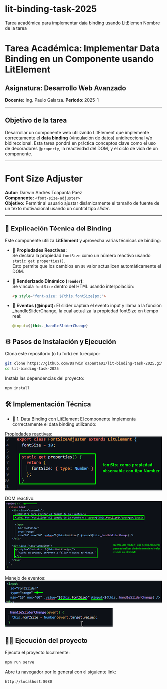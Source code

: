 # lit-binding-task-2025

Tarea académica para implementar data binding usando LitElemen
Nombre de la tarea

# Tarea Académica: Implementar Data Binding en un Componente usando LitElement

## Asignatura: Desarrollo Web Avanzado

**Docente:** Ing. Paulo Galarza.
**Periodo:** 2025-1

---

## Objetivo de la tarea

Desarrollar un componente web utilizando LitElement que implemente correctamente el **data binding** (vinculación de datos) unidireccional y/o bidireccional. Esta tarea pondrá en práctica conceptos clave como el uso de decoradores `@property`, la reactividad del DOM, y el ciclo de vida de un componente.

---

# Font Size Adjuster

**Autor:** Darwin Andrés Toapanta Páez  
**Componente:** `<font-size-adjuster>`  
**Objetivo:** Permitir al usuario ajustar dinámicamente el tamaño de fuente de un texto motivacional usando un control tipo *slider*.

---

## 🧠 Explicación Técnica del Binding

Este componente utiliza **LitElement** y aprovecha varias técnicas de binding:

- 🔧 **Propiedades Reactivas:**  
  Se declara la propiedad `fontSize` como un número reactivo usando `static get properties()`.  
  Esto permite que los cambios en su valor actualicen automáticamente el DOM.

- 🧪 **Renderizado Dinámico (`render`)**:  
  Se vincula `fontSize` dentro del HTML usando interpolación:  
  ```html
  <p style="font-size: ${this.fontSize}px;">

- 🎯 **Eventos (@input):**
   El slider captura el evento input y llama a la función _handleSliderChange, la cual actualiza la propiedad fontSize en tiempo real:
   ```java
   @input=${this._handleSliderChange}

## ⚙️ Pasos de Instalación y Ejecución
Clona este repositorio (o tu fork) en tu equipo:
 ```bash
git clone https://github.com/DarwinToapanta01/lit-binding-task-2025.git
cd lit-binding-task-2025
 ```
Instala las dependencias del proyecto:
```bash
npm install
```
## 🛠️ Implementación Técnica
- 📌 1. Data Binding con LitElement
El componente <font-size-adjuster> implementa correctamente el data binding utilizando:

Propiedades reactivas:
![Se declara fontSize como propiedad observable con tipo Number:](images/fontSize.png)

DOM reactivo:
![Dentro del `render()` se utiliza ${this.fontSize} para actualizar dinámicamente el valor visible en el DOM:](images/domReact.png)

Manejo de eventos:
![Se maneja el evento `@input` del slider para actualizar `fontSize` en tiempo real:](images/eventos.png)

![Método para manejar el evento 'input' del slider.](images/handleSlider.png)

## 🏃‍♀️ Ejecución del proyecto 
Ejecuta el proyecto localmente:
```bash
npm run serve
```
Abre tu navegador por lo general con el siguiente link:
```bash
http://localhost:8080
```